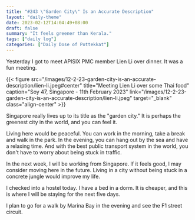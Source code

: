 ```yaml
---
title: "#243 \"Garden City\" Is an Accurate Description"
layout: "daily-theme"
date: 2023-02-12T14:04:49+08:00
draft: false
summary: "It feels greener than Kerala."
tags: ["daily log"]
categories: ["Daily Dose of Pottekkat"]
---
```


Yesterday I got to meet APISIX PMC member Lien Li over dinner. It was a fun meeting.

{{< figure src="/images/12-2-23-garden-city-is-an-accurate-description/lien-li.jpeg#center" title="Meeting Lien Li over some Thai food" caption="Soy 47, Singapore - 11th February 2023" link="/images/12-2-23-garden-city-is-an-accurate-description/lien-li.jpeg" target="_blank" class="align-center" >}}

Singapore really lives up to its title as the "garden city." It is perhaps the greenest city in the world, and you can feel it.

Living here would be peaceful. You can work in the morning, take a break and walk in the park. In the evening, you can hang out by the sea and have a relaxing time. And with the best public transport system in the world, you don't have to worry about being stuck in traffic.

In the next week, I will be working from Singapore. If it feels good, I may consider moving here in the future. Living in a city without being stuck in a concrete jungle would improve my life.

I checked into a hostel today. I have a bed in a dorm. It is cheaper, and this is where I will be staying for the next five days.

I plan to go for a walk by Marina Bay in the evening and see the F1 street circuit. 
